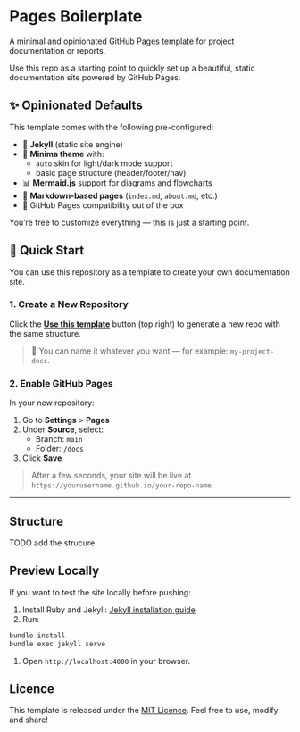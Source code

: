 # Pages Boilerplate

A minimal and opinionated GitHub Pages template for project documentation or reports.  

Use this repo as a starting point to quickly set up a beautiful, static documentation site powered by GitHub Pages.

## ✨ Opinionated Defaults

This template comes with the following pre-configured:

- 🧱 **Jekyll** (static site engine)
- 🎨 **Minima theme** with:
  - `auto` skin for light/dark mode support
  - basic page structure (header/footer/nav)
- 📊 **Mermaid.js** support for diagrams and flowcharts
- 📄 **Markdown-based pages** (`index.md`, `about.md`, etc.)
- 🚀 GitHub Pages compatibility out of the box

You’re free to customize everything — this is just a starting point.

## 🚀 Quick Start

You can use this repository as a template to create your own documentation site.

### 1. Create a New Repository

Click the **[Use this template](https://github.com/Oldranda1414/pages-boilerplate/generate)** button (top right) to generate a new repo with the same structure.

> 📌 You can name it whatever you want — for example: `my-project-docs`.

### 2. Enable GitHub Pages

In your new repository:

1. Go to **Settings** > **Pages**
2. Under **Source**, select:
   - Branch: `main`
   - Folder: `/docs`
3. Click **Save**

> After a few seconds, your site will be live at `https://yourusername.github.io/your-repo-name`.

---

<!--
## 🛠 Customization

Update the following to personalize the site:

### 1. Site Content

Edit the Markdown files:
- `index.md`: Home page
- `about.md`, `report.md`: Additional pages (you can rename/remove/add more)

### 2. Navigation and Config

Edit `_config.yml`:
- `title`: Your site's title
- `description`: A short site description
- `theme`: Currently set to `jekyll-theme-slate` (can change to any supported theme)
- `nav`: Add or remove pages as needed

```yaml
title: My Project Docs
description: Documentation for My Project
theme: jekyll-theme-slate
```

### 3. Add your Logo or Favicon (Optional)

Add images (like logos or favicons) to the repo and reference the min your Markdown or `_config.yml`

-->

## Structure

TODO add the strucure

## Preview Locally

If you want to test the site locally before pushing:

1. Install Ruby and Jekyll: [Jekyll installation guide](https://jekyllrb.com/docs/installation/)
1. Run:
```sh
bundle install
bundle exec jekyll serve
```
1. Open `http://localhost:4000` in your browser. 

## Licence

This template is released under the [MIT Licence](https://en.wikipedia.org/wiki/MIT_License). Feel free to use, modify and share!

